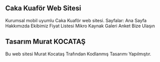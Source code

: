 ## Caka Kuaför Web Sitesi

Kurumsal mobil uyumlu Caka Kuaför web sitesi. 
Sayfalar: Ana Sayfa
Hakkımızda
Ekibimiz
Fiyat Listesi
Mikro Kaynak
Galeri
Anket
Bize Ulaşın

## Tasarım Murat KOCATAŞ

Bu web sitesi Murat Kocataş Trafından Kodlanmış Tasarımı Yapılmıştır.
